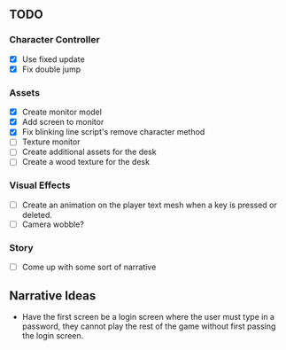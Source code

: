 ## TODO
### Character Controller
- [x] Use fixed update
- [x] Fix double jump

### Assets
- [x] Create monitor model
- [x] Add screen to monitor
- [x] Fix blinking line script's remove character method
- [ ] Texture monitor
- [ ] Create additional assets for the desk
- [ ] Create a wood texture for the desk

### Visual Effects
- [ ] Create an animation on the player text mesh when a key is pressed or deleted.
- [ ] Camera wobble?

### Story
- [ ] Come up with some sort of narrative

## Narrative Ideas
- Have the first screen be a login screen where the user must type in a password, they cannot play the rest of the game without first passing the login screen.
